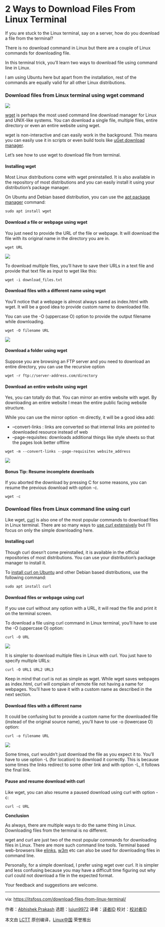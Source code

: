 [#]: collector: (lujun9972)
[#]: translator: ( )
[#]: reviewer: ( )
[#]: publisher: ( )
[#]: url: ( )
[#]: subject: (2 Ways to Download Files From Linux Terminal)
[#]: via: (https://itsfoss.com/download-files-from-linux-terminal/)
[#]: author: (Abhishek Prakash https://itsfoss.com/author/abhishek/)

2 Ways to Download Files From Linux Terminal
======

If you are stuck to the Linux terminal, say on a server, how do you download a file from the terminal?

There is no download command in Linux but there are a couple of Linux commands for downloading file.

In this terminal trick, you’ll learn two ways to download file using command line in Linux.

I am using Ubuntu here but apart from the installation, rest of the commands are equally valid for all other Linux distributions.

### Download files from Linux terminal using wget command

![][1]

[wget][2] is perhaps the most used command line download manager for Linux and UNIX-like systems. You can download a single file, multiple files, entire directory or even an entire website using wget.

wget is non-interactive and can easily work in the background. This means you can easily use it in scripts or even build tools like [uGet download manager][3].

Let’s see how to use wget to download file from terminal.

#### Installing wget

Most Linux distributions come with wget preinstalled. It is also available in the repository of most distributions and you can easily install it using your distribution’s package manager.

On Ubuntu and Debian based distribution, you can use the [apt package manager][4] command:

```
sudo apt install wget
```

#### Download a file or webpage using wget

You just need to provide the URL of the file or webpage. It will download the file with its original name in the directory you are in.

```
wget URL
```

![][5]

To download multiple files, you’ll have to save their URLs in a text file and provide that text file as input to wget like this:

```
wget -i download_files.txt
```

#### Download files with a different name using wget

You’ll notice that a webpage is almost always saved as index.html with wget. It will be a good idea to provide custom name to downloaded file.

You can use the -O (uppercase O) option to provide the output filename while downloading.

```
wget -O filename URL
```

![][6]

#### Download a folder using wget

Suppose you are browsing an FTP server and you need to download an entire directory, you can use the recursive option

```
wget -r ftp://server-address.com/directory
```

#### Download an entire website using wget

Yes, you can totally do that. You can mirror an entire website with wget. By downloading an entire website I mean the entire public facing website structure.

While you can use the mirror option -m directly, it will be a good idea add:

  * –convert-links : links are converted so that internal links are pointed to downloaded resource instead of web
  * –page-requisites: downloads additional things like style sheets so that the pages look better offline



```
wget -m --convert-links --page-requisites website_address
```

![][7]

#### Bonus Tip: Resume incomplete downloads

If you aborted the download by pressing C for some reasons, you can resume the previous download with option -c.

```
wget -c
```

### Download files from Linux command line using curl

Like wget, [curl][8] is also one of the most popular commands to download files in Linux terminal. There are so many ways to [use curl extensively][9] but I’ll focus on only the simple downloading here.

#### Installing curl

Though curl doesn’t come preinstalled, it is available in the official repositories of most distributions. You can use your distribution’s package manager to install it.

To [install curl on Ubuntu][10] and other Debian based distributions, use the following command:

```
sudo apt install curl
```

#### Download files or webpage using curl

If you use curl without any option with a URL, it will read the file and print it on the terminal screen.

To download a file using curl command in Linux terminal, you’ll have to use the -O (uppercase O) option:

```
curl -O URL
```

![][11]

It is simpler to download multiple files in Linux with curl. You just have to specify multiple URLs:

```
curl -O URL1 URL2 URL3
```

Keep in mind that curl is not as simple as wget. While wget saves webpages as index.html, curl will complain of remote file not having a name for webpages. You’ll have to save it with a custom name as described in the next section.

#### Download files with a different name

It could be confusing but to provide a custom name for the downloaded file (instead of the original source name), you’ll have to use -o (lowercase O) option:

```
curl -o filename URL
```

![][12]

Some times, curl wouldn’t just download the file as you expect it to. You’ll have to use option -L (for location) to download it correctly. This is because some times the links redirect to some other link and with option -L, it follows the final link.

#### Pause and resume download with curl

Like wget, you can also resume a paused download using curl with option -c:

```
curl -c URL
```

**Conclusion**

As always, there are multiple ways to do the same thing in Linux. Downloading files from the terminal is no different.

wget and curl are just two of the most popular commands for downloading files in Linux. There are more such command line tools. Terminal based web-browsers like [elinks][13], [w3m][14] etc can also be used for downloading files in command line.

Personally, for a simple download, I prefer using wget over curl. It is simpler and less confusing because you may have a difficult time figuring out why curl could not download a file in the expected format.

Your feedback and suggestions are welcome.

--------------------------------------------------------------------------------

via: https://itsfoss.com/download-files-from-linux-terminal/

作者：[Abhishek Prakash][a]
选题：[lujun9972][b]
译者：[译者ID](https://github.com/译者ID)
校对：[校对者ID](https://github.com/校对者ID)

本文由 [LCTT](https://github.com/LCTT/TranslateProject) 原创编译，[Linux中国](https://linux.cn/) 荣誉推出

[a]: https://itsfoss.com/author/abhishek/
[b]: https://github.com/lujun9972
[1]: https://i1.wp.com/itsfoss.com/wp-content/uploads/2020/10/Download-Files-from-Linux-terminal.png?resize=800%2C450&ssl=1
[2]: https://www.gnu.org/software/wget/
[3]: https://itsfoss.com/install-latest-uget-ubuntu-linux-mint/
[4]: https://itsfoss.com/apt-command-guide/
[5]: https://i0.wp.com/itsfoss.com/wp-content/uploads/2020/10/download-file-in-linux-terminal-using-wget.png?resize=795%2C418&ssl=1
[6]: https://i2.wp.com/itsfoss.com/wp-content/uploads/2020/10/download-file-in-linux-terminal-using-wget-2.png?resize=795%2C418&ssl=1
[7]: https://i1.wp.com/itsfoss.com/wp-content/uploads/2020/10/download-entire-website-using-wget.png?resize=795%2C418&ssl=1
[8]: https://curl.haxx.se/
[9]: https://linuxhandbook.com/curl-command-examples/
[10]: https://itsfoss.com/install-curl-ubuntu/
[11]: https://i0.wp.com/itsfoss.com/wp-content/uploads/2020/10/download-files-in-linux-using-curl.png?resize=795%2C418&ssl=1
[12]: https://i2.wp.com/itsfoss.com/wp-content/uploads/2020/10/download-files-in-linux-using-curl-1.png?resize=795%2C418&ssl=1
[13]: http://elinks.or.cz/
[14]: http://w3m.sourceforge.net/
